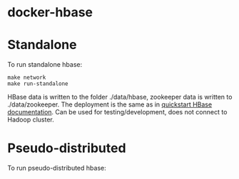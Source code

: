 # docker-hbase

# Standalone
To run standalone hbase:
```
make network
make run-standalone
```
HBase data is written to the folder ./data/hbase, zookeeper data is written to ./data/zookeeper. The deployment is the same as in [quickstart HBase documentation](https://hbase.apache.org/book.html#quickstart).
Can be used for testing/development, does not connect to Hadoop cluster.

# Pseudo-distributed
To run pseudo-distributed hbase:
```

```
